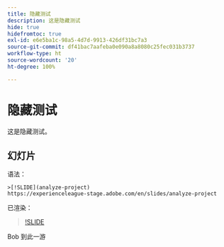 ```yaml
---
title: 隐藏测试
description: 这是隐藏测试
hide: true
hidefromtoc: true
exl-id: e6e5ba1c-98a5-4d7d-9913-426df31bc7a3
source-git-commit: df41bac7aafeba0e090a8a8080c25fec031b3737
workflow-type: ht
source-wordcount: '20'
ht-degree: 100%

---
```


# 隐藏测试

这是隐藏测试。

## 幻灯片

语法：

```
>[!SLIDE](analyze-project)
https://experienceleague-stage.adobe.com/en/slides/analyze-project
```

已渲染：

>[!SLIDE](analyze-project)

Bob 到此一游

